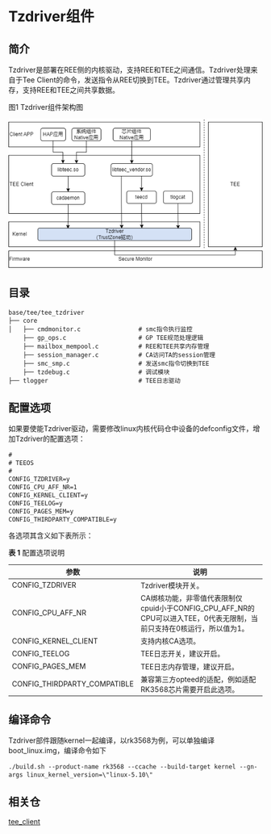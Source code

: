 # Tzdriver组件

## 简介

Tzdriver是部署在REE侧的内核驱动，支持REE和TEE之间通信。Tzdriver处理来自于Tee Client的命令，发送指令从REE切换到TEE。Tzdriver通过管理共享内存，支持REE和TEE之间共享数据。

图1 Tzdriver组件架构图

![](figures/tzdriver.drawio.png)

## 目录

```
base/tee/tee_tzdriver
├── core
│   ├── cmdmonitor.c                # smc指令执行监控
    ├── gp_ops.c                    # GP TEE规范处理逻辑
    ├── mailbox_mempool.c           # REE和TEE共享内存管理
    ├── session_manager.c           # CA访问TA的session管理
    ├── smc_smp.c                   # 发送smc指令切换到TEE
    ├── tzdebug.c                   # 调试模块
├── tlogger                         # TEE日志驱动
```

## 配置选项

如果要使能Tzdriver驱动，需要修改linux内核代码仓中设备的defconfig文件，增加Tzdriver的配置选项：

```
#
# TEEOS
#
CONFIG_TZDRIVER=y
CONFIG_CPU_AFF_NR=1
CONFIG_KERNEL_CLIENT=y
CONFIG_TEELOG=y
CONFIG_PAGES_MEM=y
CONFIG_THIRDPARTY_COMPATIBLE=y
```

各选项其含义如下表所示：

**表 1** 配置选项说明

| 参数                         | 说明                                                         |
| ---------------------------- | ------------------------------------------------------------ |
| CONFIG_TZDRIVER              | Tzdriver模块开关。                                             |
| CONFIG_CPU_AFF_NR            | CA绑核功能，非零值代表限制仅cpuid小于CONFIG_CPU_AFF_NR的CPU可以进入TEE，0代表无限制，当前只支持在0核运行，所以值为1。 |
| CONFIG_KERNEL_CLIENT         | 支持内核CA选项。                                               |
| CONFIG_TEELOG                | TEE日志开关，建议开启。                                    |
| CONFIG_PAGES_MEM             | TEE日志内存管理，建议开启。                                |
| CONFIG_THIRDPARTY_COMPATIBLE | 兼容第三方opteed的适配，例如适配RK3568芯片需要开启此选项。     |

## 编译命令

Tzdriver部件跟随kernel一起编译，以rk3568为例，可以单独编译boot_linux.img，编译命令如下

```
./build.sh --product-name rk3568 --ccache --build-target kernel --gn-args linux_kernel_version=\"linux-5.10\"
```

## 相关仓

[tee_client](https://gitee.com/openharmony-sig/tee_tee_client)
